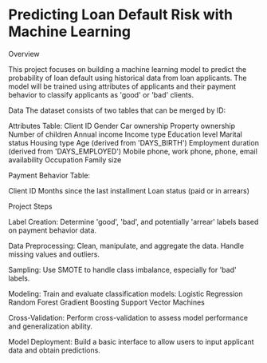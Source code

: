 # Predicting Loan Default Risk with Machine Learning

Overview

This project focuses on building a machine learning model to predict the probability of loan default using historical data from loan applicants. The model will be trained using attributes of applicants and their payment behavior to classify applicants as 'good' or 'bad' clients.

Data
The dataset consists of two tables that can be merged by ID:

Attributes Table:
Client ID
Gender
Car ownership
Property ownership
Number of children
Annual income
Income type
Education level
Marital status
Housing type
Age (derived from 'DAYS_BIRTH')
Employment duration (derived from 'DAYS_EMPLOYED')
Mobile phone, work phone, phone, email availability
Occupation
Family size

Payment Behavior Table:

Client ID
Months since the last installment
Loan status (paid or in arrears)

Project Steps

Label Creation:
Determine 'good', 'bad', and potentially 'arrear' labels based on payment behavior data.

Data Preprocessing:
Clean, manipulate, and aggregate the data.
Handle missing values and outliers.

Sampling:
Use SMOTE to handle class imbalance, especially for 'bad' labels.

Modeling:
Train and evaluate classification models:
Logistic Regression
Random Forest
Gradient Boosting
Support Vector Machines

Cross-Validation:
Perform cross-validation to assess model performance and generalization ability.

Model Deployment:
Build a basic interface to allow users to input applicant data and obtain predictions.

